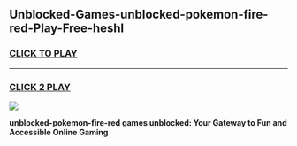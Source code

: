 
## Unblocked-Games-unblocked-pokemon-fire-red-Play-Free-heshl
<h3>
<a href="https://premium76.site?title=unblocked-pokemon-fire-red&ref=18A1">CLICK TO PLAY</a></h3>
<hr>

<h3>
<a href="https://premium76.site?title=unblocked-pokemon-fire-red&ref=18A1">CLICK 2 PLAY</a>
  
</h3>

<a href="https://premium76.site?title=unblocked-pokemon-fire-red&ref=18A1"><img src="https://clearcache.store/games.png"></a>


**unblocked-pokemon-fire-red games unblocked: Your Gateway to Fun and Accessible Online Gaming**
